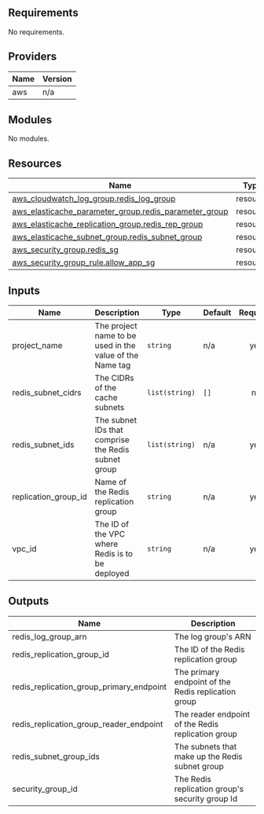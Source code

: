 <!-- BEGIN_TF_DOCS -->
## Requirements

No requirements.

## Providers

| Name | Version |
|------|---------|
| aws | n/a |

## Modules

No modules.

## Resources

| Name | Type |
|------|------|
| [aws_cloudwatch_log_group.redis_log_group](https://registry.terraform.io/providers/hashicorp/aws/latest/docs/resources/cloudwatch_log_group) | resource |
| [aws_elasticache_parameter_group.redis_parameter_group](https://registry.terraform.io/providers/hashicorp/aws/latest/docs/resources/elasticache_parameter_group) | resource |
| [aws_elasticache_replication_group.redis_rep_group](https://registry.terraform.io/providers/hashicorp/aws/latest/docs/resources/elasticache_replication_group) | resource |
| [aws_elasticache_subnet_group.redis_subnet_group](https://registry.terraform.io/providers/hashicorp/aws/latest/docs/resources/elasticache_subnet_group) | resource |
| [aws_security_group.redis_sg](https://registry.terraform.io/providers/hashicorp/aws/latest/docs/resources/security_group) | resource |
| [aws_security_group_rule.allow_app_sg](https://registry.terraform.io/providers/hashicorp/aws/latest/docs/resources/security_group_rule) | resource |

## Inputs

| Name | Description | Type | Default | Required |
|------|-------------|------|---------|:--------:|
| project_name | The project name to be used in the value of the Name tag | `string` | n/a | yes |
| redis_subnet_cidrs | The CIDRs of the cache subnets | `list(string)` | `[]` | no |
| redis_subnet_ids | The subnet IDs that comprise the Redis subnet group | `list(string)` | n/a | yes |
| replication_group_id | Name of the Redis replication group | `string` | n/a | yes |
| vpc_id | The ID of the VPC where Redis is to be deployed | `string` | n/a | yes |

## Outputs

| Name | Description |
|------|-------------|
| redis_log_group_arn | The log group's ARN |
| redis_replication_group_id | The ID of the Redis replication group |
| redis_replication_group_primary_endpoint | The primary endpoint of the Redis replication group |
| redis_replication_group_reader_endpoint | The reader endpoint of the Redis replication group |
| redis_subnet_group_ids | The subnets that make up the Redis subnet group |
| security_group_id | The Redis replication group's security group Id |
<!-- END_TF_DOCS -->
